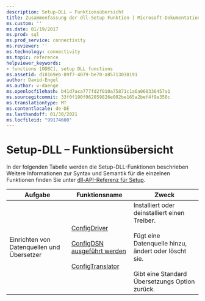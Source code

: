 ```yaml
---
description: Setup-DLL – Funktionsübersicht
title: Zusammenfassung der dll-Setup Funktion | Microsoft-Dokumentation
ms.custom: ''
ms.date: 01/19/2017
ms.prod: sql
ms.prod_service: connectivity
ms.reviewer: ''
ms.technology: connectivity
ms.topic: reference
helpviewer_keywords:
- functions [ODBC], setup DLL functions
ms.assetid: d18169eb-89f7-4079-be70-a85713030191
author: David-Engel
ms.author: v-daenge
ms.openlocfilehash: b41d7aca777fd2f010a75871c1a6a060336457a1
ms.sourcegitcommit: 33f0f190f962059826e002be165a2bef4f9e350c
ms.translationtype: MT
ms.contentlocale: de-DE
ms.lasthandoff: 01/30/2021
ms.locfileid: "99174600"
---
```

# <a name="setup-dll-function-summary"></a>Setup-DLL – Funktionsübersicht
In der folgenden Tabelle werden die Setup-DLL-Funktionen beschrieben Weitere Informationen zur Syntax und Semantik für die einzelnen Funktionen finden Sie unter [dll-API-Referenz für Setup](../../../odbc/reference/syntax/setup-dll-api-reference.md).  
  
|Aufgabe|Funktionsname|Zweck|  
|----------|-------------------|-------------|  
|Einrichten von Datenquellen und Übersetzer|[ConfigDriver](../../../odbc/reference/syntax/configdriver-function.md)<br /><br /> [ConfigDSN ausgeführt werden](../../../odbc/reference/syntax/configdsn-function.md)<br /><br /> [ConfigTranslator](../../../odbc/reference/syntax/configtranslator-function.md)|Installiert oder deinstalliert einen Treiber.<br /><br /> Fügt eine Datenquelle hinzu, ändert oder löscht sie.<br /><br /> Gibt eine Standard Übersetzungs Option zurück.|
